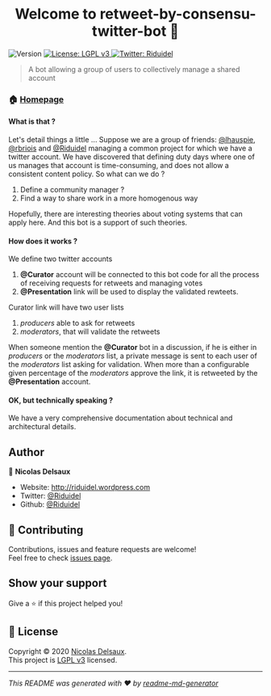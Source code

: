 <h1 align="center">Welcome to retweet-by-consensu-twitter-bot 👋</h1>
<p>
  <img alt="Version" src="https://img.shields.io/badge/version-0.0.1--SNAPSHOT-blue.svg?cacheSeconds=2592000" />
  <a href="https://www.gnu.org/licenses/lgpl-3.0.html" target="_blank">
    <img alt="License: LGPL v3" src="https://img.shields.io/badge/License-LGPL v3-yellow.svg" />
  </a>
  <a href="https://twitter.com/Riduidel" target="_blank">
    <img alt="Twitter: Riduidel" src="https://img.shields.io/twitter/follow/Riduidel.svg?style=social" />
  </a>
</p>

> A bot allowing a group of users to collectively manage a shared account

### 🏠 [Homepage](https://github.com/Riduidel/retweet-by-consensu-twitter-bot)

#### What is that ?
Let's detail things a little ...
Suppose we are a group of friends: [@lhauspie](https://twitter.com/lhauspie), [@rbriois](https://twitter.com/rbriois) and [@Riduidel](https://twitter.com/riduidel) managing a common project for which we have a twitter account.
We have discovered that defining duty days where one of us manages that account is time-consuming, and does not allow a consistent content policy. 
So what can we do ?

1. Define a community manager ?
1. Find a way to share work in a more homogenous way

Hopefully, there are interesting theories about voting systems that can apply here.
And this bot is a support of such theories.

#### How does it works ?

We define two twitter accounts

1. **@Curator** account will be connected to this bot code for all the process of receiving requests for retweets and managing votes
1. **@Presentation** link will be used to display the validated rewteets.

Curator link will have two user lists

1. *producers* able to ask for retweets
1. *moderators*, that will validate the retweets

When someone mention the **@Curator** bot in a discussion, 
if he is either in *producers* or the *moderators* list, 
a private message is sent to each user of the *moderators* list asking for validation.
When more than a configurable given percentage of the *moderators* approve the link, it is retweeted by the **@Presentation** account.

#### OK, but technically speaking ?

We have a very comprehensive documentation about technical and architectural details.

## Author

👤 **Nicolas Delsaux**

* Website: http://riduidel.wordpress.com
* Twitter: [@Riduidel](https://twitter.com/Riduidel)
* Github: [@Riduidel](https://github.com/Riduidel)

## 🤝 Contributing

Contributions, issues and feature requests are welcome!<br />Feel free to check [issues page](https://github.com/Riduidel/retweet-by-consensu-twitter-bot/issues). 

## Show your support

Give a ⭐️ if this project helped you!

## 📝 License

Copyright © 2020 [Nicolas Delsaux](https://github.com/Riduidel).<br />
This project is [LGPL v3](https://www.gnu.org/licenses/lgpl-3.0.html) licensed.

***
_This README was generated with ❤️ by [readme-md-generator](https://github.com/kefranabg/readme-md-generator)_